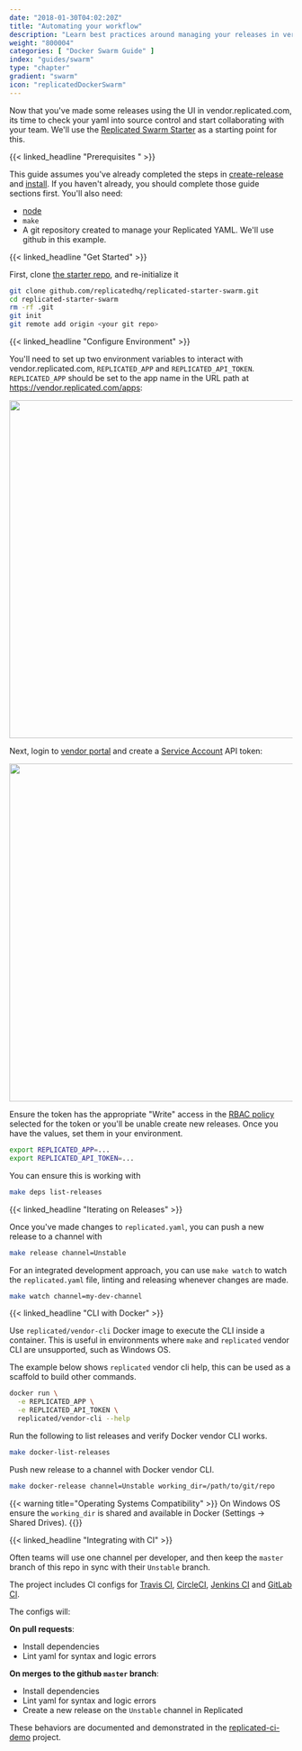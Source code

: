 ```yaml
---
date: "2018-01-30T04:02:20Z"
title: "Automating your workflow"
description: "Learn best practices around managing your releases in version control to enable collaboration and automation."
weight: "800004"
categories: [ "Docker Swarm Guide" ]
index: "guides/swarm"
type: "chapter"
gradient: "swarm"
icon: "replicatedDockerSwarm"
---
```


Now that you've made some releases using the UI in vendor.replicated.com, its time to check your yaml into source control and start collaborating with your team. We'll use the
[Replicated Swarm Starter](https://github.com/replicatedhq/replicated-starter-swarm) as a starting point for this.

{{< linked_headline "Prerequisites " >}}

This guide assumes you've already completed the steps in [create-release](../create-swarm-app) and [install](../installing). If you haven't already,
you should complete those guide sections first. You'll also need:

- [node](https://nodejs.org/en/download/)
- `make`
- A git repository created to manage your Replicated YAML. We'll use github in this example.

{{< linked_headline "Get Started" >}}

First, clone [the starter repo](https://github.com/replicatedhq/replicated-starter-swarm), and re-initialize it


```sh
git clone github.com/replicatedhq/replicated-starter-swarm.git
cd replicated-starter-swarm
rm -rf .git
git init
git remote add origin <your git repo>
```

{{< linked_headline "Configure Environment" >}}

You'll need to set up two environment variables to interact with vendor.replicated.com,
`REPLICATED_APP` and `REPLICATED_API_TOKEN`. `REPLICATED_APP` should be set to the
app name in the URL path at https://vendor.replicated.com/apps:

<p align="center"><img src="/images/guides/swarm/REPLICATED_APP.png" width=600></img></p>

Next, login to [vendor portal](https://vendor.replicated.com/) and create a [Service Account](https://vendor.replicated.com/team/serviceaccounts) API token:

<p align="center"><img src="/images/guides/swarm/REPLICATED_API_TOKEN.png" width=600></img></p>

Ensure the token has the appropriate "Write" access in the [RBAC policy](https://vendor.replicated.com/team/policies) selected for the token or you'll be unable create new releases. Once you have the values,
set them in your environment.

```sh
export REPLICATED_APP=...
export REPLICATED_API_TOKEN=...
```

You can ensure this is working with

```sh
make deps list-releases
```

{{< linked_headline "Iterating on Releases" >}}

Once you've made changes to `replicated.yaml`, you can push a new release to a channel with

```sh
make release channel=Unstable
```

For an integrated development approach, you can use `make watch` to
watch the `replicated.yaml` file, linting and releasing whenever changes are made.

```sh
make watch channel=my-dev-channel
```

{{< linked_headline "CLI with Docker" >}}

Use `replicated/vendor-cli` Docker image to execute the CLI inside a container. This is useful in environments where `make` and `replicated` vendor CLI are unsupported, such as Windows OS.

The example below shows `replicated` vendor cli help, this can be used as a scaffold to build other commands.
```sh
docker run \
  -e REPLICATED_APP \
  -e REPLICATED_API_TOKEN \
  replicated/vendor-cli --help
```

Run the following to list releases and verify Docker vendor CLI works.
```sh
make docker-list-releases
```

Push new release to a channel with Docker vendor CLI.
```sh
make docker-release channel=Unstable working_dir=/path/to/git/repo
```

{{< warning title="Operating Systems Compatibility" >}}
On Windows OS ensure the `working_dir` is shared and available in Docker (Settings -> Shared Drives).
{{</warning>}}

{{< linked_headline "Integrating with CI" >}}

Often teams will use one channel per developer, and then keep the `master` branch of this repo in sync with their `Unstable` branch.

The project includes CI configs for [Travis CI](https://travis-ci.org), [CircleCI](https://circleci.com), [Jenkins CI](https://jenkins.io) and [GitLab CI](https://gitlab.com).

The configs will:

**On pull requests**:

- Install dependencies
- Lint yaml for syntax and logic errors

**On merges to the github `master` branch**:

- Install dependencies
- Lint yaml for syntax and logic errors
- Create a new release on the `Unstable` channel in Replicated

These behaviors are documented and demonstrated in the [replicated-ci-demo](https://github.com/replicatedhq/replicated-ci-demo) project.

